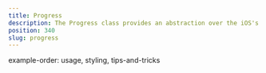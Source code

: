 ```yaml
---
title: Progress
description: The Progress class provides an abstraction over the iOS's UIProgressView and Android's widget.ProgressBar and allows visualising the progress while running any background tasks.  The component has to properties `value`  and `maxValue`, which will enable us to set up the current value and the maximum value.
position: 340
slug: progress
---
```


example-order: usage, styling, tips-and-tricks
